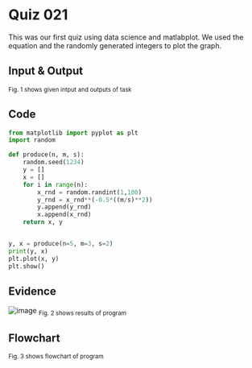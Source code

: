 # Quiz 021
This was our first quiz using data science and matlabplot. We used the equation and the randomly generated integers to plot the graph.
## Input & Output

<sub>Fig. 1 shows given intput and outputs of task
## Code

```py
from matplotlib import pyplot as plt
import random

def produce(n, m, s):
    random.seed(1234)
    y = []
    x = []
    for i in range(n):
        x_rnd = random.randint(1,100)
        y_rnd = x_rnd**(-0.5*((m/s)**2))
        y.append(y_rnd)
        x.append(x_rnd)
    return x, y


y, x = produce(n=5, m=3, s=2)
print(y, x)
plt.plot(x, y)
plt.show()
```

## Evidence
![image](https://github.com/Amine-Itani/Unit-1/assets/123438294/6ef77983-b0eb-4016-8608-68968159c5b7)
<sub>Fig. 2 shows results of program

## Flowchart

<sub>Fig. 3 shows flowchart of program
